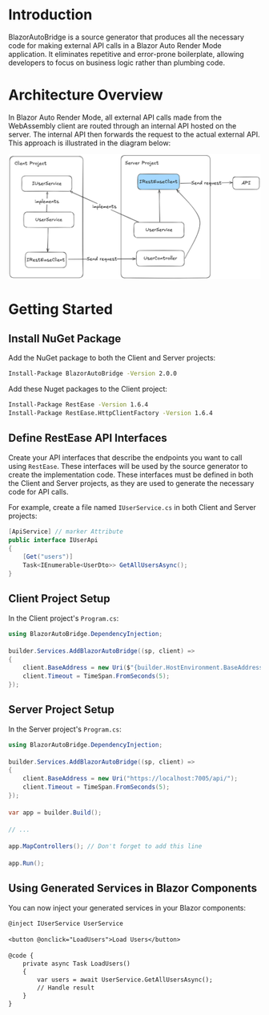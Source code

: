 

# Introduction

BlazorAutoBridge is a source generator that produces all the necessary code for making external API calls in a Blazor Auto Render Mode application.
It eliminates repetitive and error-prone boilerplate, allowing developers to focus on business logic rather than plumbing code.

# Architecture Overview

In Blazor Auto Render Mode, all external API calls made from the WebAssembly client are routed through an internal API hosted on the server.
The internal API then forwards the request to the actual external API.
This approach is illustrated in the diagram below:

![Blazor Auto Render Mode BFF Architecture](./imgs/blazor-auto-bff-arch.png)


# Getting Started

## Install NuGet Package
Add the NuGet package to both the Client and Server projects:

```bash
Install-Package BlazorAutoBridge -Version 2.0.0
```

Add these Nuget packages to the Client project:
```bash
Install-Package RestEase -Version 1.6.4
Install-Package RestEase.HttpClientFactory -Version 1.6.4
```

## Define RestEase API Interfaces 
Create your API interfaces that describe the endpoints you want to call using `RestEase`.
These interfaces will be used by the source generator to create the implementation code.
These interfaces must be defined in both the Client and Server projects, as they are used to generate the necessary code for API calls.

For example, create a file named `IUserService.cs` in both Client and Server projects:
```csharp
[ApiService] // marker Attribute
public interface IUserApi
{
	[Get("users")]
	Task<IEnumerable<UserDto>> GetAllUsersAsync();
}
```

## Client Project Setup
In the Client project's `Program.cs`:

```csharp
using BlazorAutoBridge.DependencyInjection;

builder.Services.AddBlazorAutoBridge((sp, client) =>
{
	client.BaseAddress = new Uri($"{builder.HostEnvironment.BaseAddress}forwarders"); // don't change this
	client.Timeout = TimeSpan.FromSeconds(5);
});
```

## Server Project Setup
In the Server project's `Program.cs`:

```csharp
using BlazorAutoBridge.DependencyInjection;

builder.Services.AddBlazorAutoBridge((sp, client) =>
{
	client.BaseAddress = new Uri("https://localhost:7005/api/");
	client.Timeout = TimeSpan.FromSeconds(5);
});

var app = builder.Build();

// ...

app.MapControllers(); // Don't forget to add this line

app.Run();
```

## Using Generated Services in Blazor Components
You can now inject your generated services in your Blazor components:

```razor
@inject IUserService UserService

<button @onclick="LoadUsers">Load Users</button>

@code {
	private async Task LoadUsers()
	{
		var users = await UserService.GetAllUsersAsync();
		// Handle result
	}
}
```
